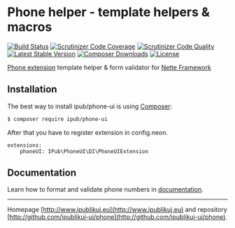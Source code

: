 # Phone helper - template helpers & macros

[![Build Status](https://img.shields.io/travis/ipublikuj-ui/phone.svg?style=flat-square)](https://travis-ci.org/ipublikuj-ui/phone)
[![Scrutinizer Code Coverage](https://img.shields.io/scrutinizer/coverage/g/ipublikuj-ui/phone.svg?style=flat-square)](https://scrutinizer-ci.com/g/ipublikuj-ui/phone/?branch=master)
[![Scrutinizer Code Quality](https://img.shields.io/scrutinizer/g/ipublikuj-ui/phone.svg?style=flat-square)](https://scrutinizer-ci.com/g/ipublikuj-ui/phone/?branch=master)
[![Latest Stable Version](https://img.shields.io/packagist/v/ipub/phone.svg?style=flat-square)](https://packagist.org/packages/ipub/phone)
[![Composer Downloads](https://img.shields.io/packagist/dt/ipub/phone.svg?style=flat-square)](https://packagist.org/packages/ipub/phone)
[![License](https://img.shields.io/packagist/l/ipub/phone.svg?style=flat-square)](https://packagist.org/packages/ipub/phone)

[Phone extension](http://github.com/ipublikuj/phone) template helper & form validator for [Nette Framework](http://nette.org/)

## Installation

The best way to install ipub/phone-ui is using  [Composer](http://getcomposer.org/):

```sh
$ composer require ipub/phone-ui
```

After that you have to register extension in config.neon.

```neon
extensions:
	phoneUI: IPub\PhoneUI\DI\PhoneUIExtension
```

## Documentation

Learn how to format and validate phone numbers in [documentation](https://github.com/ipublikuj-ui/phone/blob/master/docs/en/index.md).

***
Homepage [http://www.ipublikuj.eu](http://www.ipublikuj.eu) and repository [http://github.com/ipublikuj-ui/phone](http://github.com/ipublikuj-ui/phone).
